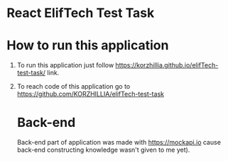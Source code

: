 # React ElifTech Test Task

# How to run this application

1. To run this application just follow
   https://korzhillia.github.io/elifTech-test-task/ link.
2. To reach code of this application go to
   https://github.com/KORZHILLIA/elifTech-test-task

   # Back-end

   Back-end part of application was made with https://mockapi.io cause back-end
   constructing knowledge wasn't given to me yet).
